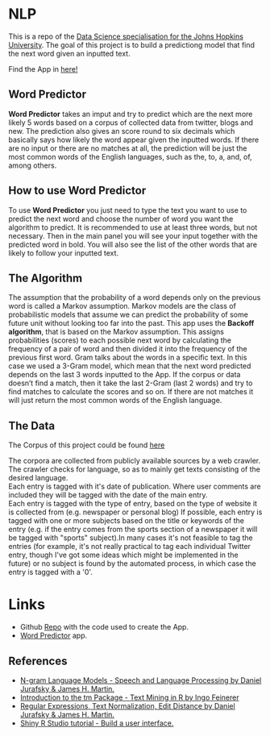 # NLP
This is a repo of the [Data Science specialisation for the Johns Hopkins University](https://www.coursera.org/specializations/jhu-data-science). The goal of this project is to build a predictiong model that find the next word given an inputted text.  

Find the App in [here!](https://juanbiodata.shinyapps.io/WordPredictor/)

## Word Predictor  
**Word Predictor** takes an imput and try to predict which are the next more likely 5 words based on a corpus of collected data from twitter, blogs and new. The prediction also gives an score round to six decimals which basically says how likely the word appear given the inputted words. If there are no input or there are no matches at all, the prediction will be just the most common words of the English languages, such as the, to, a, and, of, among others.  

## How to use **Word Predictor**  
To use **Word Predictor** you just need to type the text you want to use to predict the next word and choose the number of word you want the algorithm to predict. It is recommended to use at least three words, but not necessary. Then in the main panel you will see your input together with the predicted word in bold. You will also see the list of the other words that are likely to follow your inputted text.

## The Algorithm 
The assumption that the probability of a word depends only on the previous word is called a Markov assumption. Markov models are the class of probabilistic models that assume we can predict the probability of some future unit without looking too far into the past.
This app uses the **Backoff algorithm**, that is based on the Markov assumption. This assigns probabilities (scores) to each possible next word by calculating the frequency of a pair of word and then divided it into the frequency of the previous first word. 
Gram talks about the words in a specific text. In this case we used a 3-Gram model, which mean that the next word predicted depends on the last 3 words inputted to the App. If the corpus or data doesn’t find a match, then it take the last 2-Gram (last 2 words) and try to find matches to calculate the scores and so on. If there are not matches it will just return the most common words of the English language.

## The Data
The Corpus of this project could be found [here](https://d396qusza40orc.cloudfront.net/dsscapstone/dataset/Coursera-SwiftKey.zip)  

The corpora are collected from publicly available sources by a web crawler. The crawler checks for language, so as to mainly get texts consisting of the desired language.  
Each entry is tagged with it's date of publication. Where user comments are included they will be tagged with the date of the main entry.  
Each entry is tagged with the type of entry, based on the type of website it is collected from (e.g. newspaper or personal blog) If possible, each entry is tagged with one or more subjects based on the title or keywords of the entry (e.g. if the entry comes from the sports section of a newspaper it will be tagged with "sports" subject).In many cases it's not feasible to tag the entries (for example, it's not really practical to tag each individual Twitter entry, though I've got some ideas which might be implemented in the future) or no subject is found by the automated process, in which case the entry is tagged with a '0'.

# Links
- Github [Repo](https://github.com/juanpaat/NLP) with the code used to create the App.  
- [Word Predictor](https://juanbiodata.shinyapps.io/WordPredictor/) app.

## References
- [N-gram Language Models - Speech and Language Processing by Daniel Jurafsky & James H. Martin.](https://web.stanford.edu/~jurafsky/slp3/3.pdf)   
- [Introduction to the tm Package - Text Mining in R by Ingo Feinerer](https://cran.r-project.org/web/packages/tm/vignettes/tm.pdf)  
- [Regular Expressions, Text Normalization, Edit Distance by Daniel Jurafsky & James H. Martin.](https://web.stanford.edu/~jurafsky/slp3/2.pdf)  
- [Shiny R Studio tutorial - Build a user interface.](https://shiny.rstudio.com/tutorial/written-tutorial/lesson2/) 


